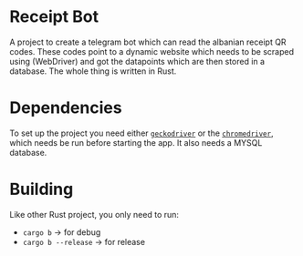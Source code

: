 # Receipt Bot

A project to create a telegram bot which can read the albanian receipt QR codes.
These codes point to a dynamic website which needs to be scraped using
(WebDriver) and got the datapoints which are then stored in a database. The
whole thing is written in Rust.

# Dependencies
To set up the project you need either [`geckodriver`](https://github.com/mozilla/geckodriver/releases) or the
[`chromedriver`](https://chromedriver.chromium.org/), which needs be run before
starting the app.
It also needs a MYSQL database.

# Building

Like other Rust project, you only need to run:
- `cargo b`           -> for debug
- `cargo b --release` -> for release
